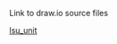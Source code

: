 Link to draw.io source files

[lsu_unit](https://purdue0-my.sharepoint.com/:u:/g/personal/jin364_purdue_edu/Eata9q6-4xpLrATvrrAyp7EBWKcDzQ89Hek9UsajJcfy2g?e=4YuFa9)
